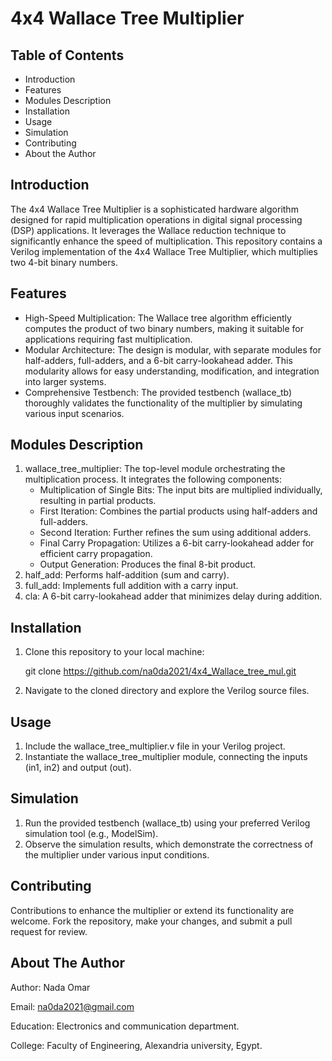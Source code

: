 # 4x4 Wallace Tree Multiplier

## Table of Contents
- Introduction
- Features
- Modules Description
- Installation
- Usage
- Simulation
- Contributing
- About the Author

## Introduction
The 4x4 Wallace Tree Multiplier is a sophisticated hardware algorithm designed for rapid multiplication operations in digital signal processing (DSP) applications. It leverages the Wallace reduction technique to significantly enhance the speed of multiplication. This repository contains a Verilog implementation of the 4x4 Wallace Tree Multiplier, which multiplies two 4-bit binary numbers.

## Features
- High-Speed Multiplication: The Wallace tree algorithm efficiently computes the product of two binary numbers, making it suitable for applications requiring fast multiplication.
- Modular Architecture: The design is modular, with separate modules for half-adders, full-adders, and a 6-bit carry-lookahead adder. This modularity allows for easy understanding, modification, and integration into larger systems.
- Comprehensive Testbench: The provided testbench (wallace_tb) thoroughly validates the functionality of the multiplier by simulating various input scenarios.

## Modules Description
1. wallace_tree_multiplier: The top-level module orchestrating the multiplication process. It integrates the following components:
   - Multiplication of Single Bits: The input bits are multiplied individually, resulting in partial products.
   - First Iteration: Combines the partial products using half-adders and full-adders.
   - Second Iteration: Further refines the sum using additional adders.
   - Final Carry Propagation: Utilizes a 6-bit carry-lookahead adder for efficient carry propagation.
   - Output Generation: Produces the final 8-bit product.
2. half_add: Performs half-addition (sum and carry).
3. full_add: Implements full addition with a carry input.
4. cla: A 6-bit carry-lookahead adder that minimizes delay during addition.

## Installation
1. Clone this repository to your local machine:

   git clone https://github.com/na0da2021/4x4_Wallace_tree_mul.git

2. Navigate to the cloned directory and explore the Verilog source files.

## Usage
1. Include the wallace_tree_multiplier.v file in your Verilog project.
2. Instantiate the wallace_tree_multiplier module, connecting the inputs (in1, in2) and output (out).

## Simulation
1. Run the provided testbench (wallace_tb) using your preferred Verilog simulation tool (e.g., ModelSim).
2. Observe the simulation results, which demonstrate the correctness of the multiplier under various input conditions.

## Contributing
Contributions to enhance the multiplier or extend its functionality are welcome. Fork the repository, make your changes, and submit a pull request for review.

## About The Author
Author: Nada Omar

Email: na0da2021@gmail.com

Education: Electronics and communication department.

College: Faculty of Engineering, Alexandria university, Egypt.
